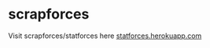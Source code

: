 # scrapforces
Visit scrapforces/statforces here [statforces.herokuapp.com](https://statforces.herokuapp.com/)
